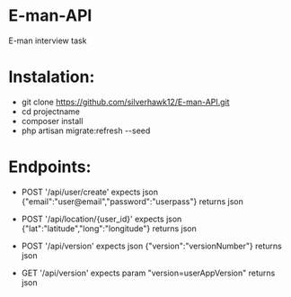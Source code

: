 # E-man-API
E-man interview task 

# Instalation:

* git clone https://github.com/silverhawk12/E-man-API.git
* cd projectname
* composer install
* php artisan migrate:refresh --seed

# Endpoints:

* POST '/api/user/create' expects json {"email":"user@email","password":"userpass"} returns json

* POST '/api/location/{user_id}' expects json {"lat":"latitude","long":"longitude"} returns json

* POST '/api/version' expects json {"version":"versionNumber"} returns json

* GET '/api/version' expects param "version=userAppVersion" returns json
